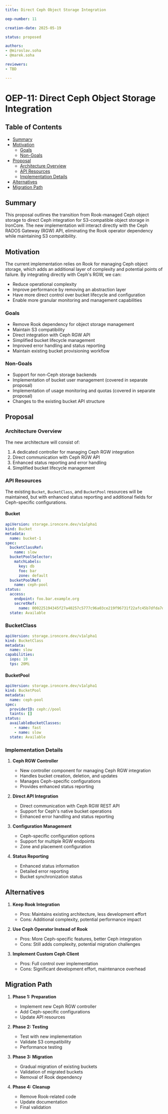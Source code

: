 ```yaml
---
title: Direct Ceph Object Storage Integration

oep-number: 11

creation-date: 2025-05-19

status: proposed

authors:
- @miroslav.soha
- @marek.soha

reviewers:
- TBD

---
```


# OEP-11: Direct Ceph Object Storage Integration

## Table of Contents

- [Summary](#summary)
- [Motivation](#motivation)
    - [Goals](#goals)
    - [Non-Goals](#non-goals)
- [Proposal](#proposal)
    - [Architecture Overview](#architecture-overview)
    - [API Resources](#api-resources)
    - [Implementation Details](#implementation-details)
- [Alternatives](#alternatives)
- [Migration Path](#migration-path)

## Summary

This proposal outlines the transition from Rook-managed Ceph object storage to direct Ceph integration for S3-compatible object storage in IronCore. The new implementation will interact directly with the Ceph RADOS Gateway (RGW) API, eliminating the Rook operator dependency while maintaining S3 compatibility.

## Motivation

The current implementation relies on Rook for managing Ceph object storage, which adds an additional layer of complexity and potential points of failure. By integrating directly with Ceph's RGW, we can:
- Reduce operational complexity
- Improve performance by removing an abstraction layer
- Have more direct control over bucket lifecycle and configuration
- Enable more granular monitoring and management capabilities

### Goals

- Remove Rook dependency for object storage management
- Maintain S3 compatibility
- Direct integration with Ceph RGW API
- Simplified bucket lifecycle management
- Improved error handling and status reporting
- Maintain existing bucket provisioning workflow

### Non-Goals

- Support for non-Ceph storage backends
- Implementation of bucket user management (covered in separate proposal)
- Implementation of usage monitoring and quotas (covered in separate proposal)
- Changes to the existing bucket API structure

## Proposal

### Architecture Overview

The new architecture will consist of:
1. A dedicated controller for managing Ceph RGW integration
2. Direct communication with Ceph RGW API
3. Enhanced status reporting and error handling
4. Simplified bucket lifecycle management

### API Resources

The existing `Bucket`, `BucketClass`, and `BucketPool` resources will be maintained, but with enhanced status reporting and additional fields for Ceph-specific configurations.

#### Bucket

```yaml
apiVersion: storage.ironcore.dev/v1alpha1
kind: Bucket
metadata:
  name: bucket-1
spec:
  bucketClassRef:
    name: slow
  bucketPoolSelector:
    matchLabels:
      key: db
      foo: bar
      zone: default
  bucketPoolRef:
    name: ceph-pool
status:
  access:
    endpoint: foo.bar.example.org 
    secretRef:
      name: 000225194345f27a40257c5777c96a03ce219f96731f22afc45b7dfda7d077d
  state: Available
```
### BucketClass

```yaml
apiVersion: storage.ironcore.dev/v1alpha1
kind: BucketClass
metadata:
  name: slow
capabilities:
  iops: 10
  tps: 20Mi
```

#### BucketPool

```yaml
apiVersion: storage.ironcore.dev/v1alpha1
kind: BucketPool
metadata:
  name: ceph-pool
spec:
  providerID: ceph://pool
  taints: []
status:
  availableBucketClasses:
    - name: fast
    - name: slow
  state: Available
```

### Implementation Details

1. **Ceph RGW Controller**
   - New controller component for managing Ceph RGW integration
   - Handles bucket creation, deletion, and updates
   - Manages Ceph-specific configurations
   - Provides enhanced status reporting

2. **Direct API Integration**
   - Direct communication with Ceph RGW REST API
   - Support for Ceph's native bucket operations
   - Enhanced error handling and status reporting

3. **Configuration Management**
   - Ceph-specific configuration options
   - Support for multiple RGW endpoints
   - Zone and placement configuration

4. **Status Reporting**
   - Enhanced status information
   - Detailed error reporting
   - Bucket synchronization status

## Alternatives

1. **Keep Rook Integration**
   - Pros: Maintains existing architecture, less development effort
   - Cons: Additional complexity, potential performance impact

2. **Use Ceph Operator Instead of Rook**
   - Pros: More Ceph-specific features, better Ceph integration
   - Cons: Still adds complexity, potential migration challenges

3. **Implement Custom Ceph Client**
   - Pros: Full control over implementation
   - Cons: Significant development effort, maintenance overhead

## Migration Path

1. **Phase 1: Preparation**
   - Implement new Ceph RGW controller
   - Add Ceph-specific configurations
   - Update API resources

2. **Phase 2: Testing**
   - Test with new implementation
   - Validate S3 compatibility
   - Performance testing

3. **Phase 3: Migration**
   - Gradual migration of existing buckets
   - Validation of migrated buckets
   - Removal of Rook dependency

4. **Phase 4: Cleanup**
   - Remove Rook-related code
   - Update documentation
   - Final validation 